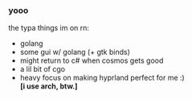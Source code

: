 ### yooo
the typa things im on rn:
- golang
- some gui w/ golang (+ gtk binds)
- might return to c# when cosmos gets good
- a lil bit of cgo
- heavy focus on making hyprland perfect for me :)
<br>  **[i use arch, btw.]**
